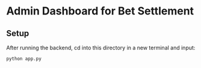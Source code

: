 # Admin Dashboard for Bet Settlement

## Setup
After running the backend, cd into this directory in a new terminal and input:
```bash
python app.py
```